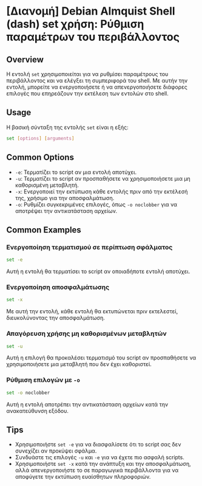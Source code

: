 # [Διανομή] Debian Almquist Shell (dash) set χρήση: Ρύθμιση παραμέτρων του περιβάλλοντος

## Overview
Η εντολή `set` χρησιμοποιείται για να ρυθμίσει παραμέτρους του περιβάλλοντος και να ελέγξει τη συμπεριφορά του shell. Με αυτήν την εντολή, μπορείτε να ενεργοποιήσετε ή να απενεργοποιήσετε διάφορες επιλογές που επηρεάζουν την εκτέλεση των εντολών στο shell.

## Usage
Η βασική σύνταξη της εντολής `set` είναι η εξής:

```sh
set [options] [arguments]
```

## Common Options
- `-e`: Τερματίζει το script αν μια εντολή αποτύχει.
- `-u`: Τερματίζει το script αν προσπαθήσετε να χρησιμοποιήσετε μια μη καθορισμένη μεταβλητή.
- `-x`: Ενεργοποιεί την εκτύπωση κάθε εντολής πριν από την εκτέλεσή της, χρήσιμο για την αποσφαλμάτωση.
- `-o`: Ρυθμίζει συγκεκριμένες επιλογές, όπως `-o noclobber` για να αποτρέψει την αντικατάσταση αρχείων.

## Common Examples
### Ενεργοποίηση τερματισμού σε περίπτωση σφάλματος
```sh
set -e
```
Αυτή η εντολή θα τερματίσει το script αν οποιαδήποτε εντολή αποτύχει.

### Ενεργοποίηση αποσφαλμάτωσης
```sh
set -x
```
Με αυτή την εντολή, κάθε εντολή θα εκτυπώνεται πριν εκτελεστεί, διευκολύνοντας την αποσφαλμάτωση.

### Απαγόρευση χρήσης μη καθορισμένων μεταβλητών
```sh
set -u
```
Αυτή η επιλογή θα προκαλέσει τερματισμό του script αν προσπαθήσετε να χρησιμοποιήσετε μια μεταβλητή που δεν έχει καθοριστεί.

### Ρύθμιση επιλογών με `-o`
```sh
set -o noclobber
```
Αυτή η εντολή αποτρέπει την αντικατάσταση αρχείων κατά την ανακατεύθυνση εξόδου.

## Tips
- Χρησιμοποιήστε `set -e` για να διασφαλίσετε ότι το script σας δεν συνεχίζει αν προκύψει σφάλμα.
- Συνδυάστε τις επιλογές `-u` και `-e` για να έχετε πιο ασφαλή scripts.
- Χρησιμοποιήστε `set -x` κατά την ανάπτυξη και την αποσφαλμάτωση, αλλά απενεργοποιήστε το σε παραγωγικά περιβάλλοντα για να αποφύγετε την εκτύπωση ευαίσθητων πληροφοριών.